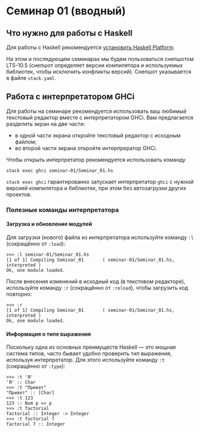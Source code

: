 # Семинар 01 (вводный)

## Что нужно для работы с Haskell

Для работы с Haskell рекомендуется [установить Haskell Platform](https://www.haskell.org/platform/).

На этом и последующем семинарах мы будем пользоваться снепшотом LTS-10.5
(снепшот определяет версии компилятора и используемых библиотек,
чтобы исключить конфликты версий). Снепшот указывается в файле `stack.yaml`.

## Работа с интерпретатором GHCi

Для работы на семинаре рекомендуется использовать ваш любимый текстовый редактор
вместе с интерпретатором GHCi. Вам предлагается разделить экран на две части:

- в одной части экрана откройте текстовый редактор с исходным файлом;
- во второй части экрана откройте интерпрератор GHCi.

Чтобы открыть интерпретатор рекомендуется использовать команду

```
stack exec ghci seminar-01/Seminar_01.hs
```

`stack exec ghci` гарантированно запускает интерпретатор `ghci`
с нужной версией компилятора и библиотек,
при этом без автозагрузки других проектов.

### Полезные команды интерпретатора

#### Загрузка и обновление модулей

Для загрузки (нового) файла из интерпретатора используйте команду `:l` (сокращённо от `:load`):

```
>>> :l seminar-01/Seminar_01.hs
[1 of 1] Compiling Seminar_01       ( seminar-01/Seminar_01.hs, interpreted )
Ok, one module loaded.
```

После внесения изменений в исходный код (в текстовом редакторе), используйте
команду `:r` (сокращённо от `:reload`), чтобы загрузить код повторно:

```
>>> :r
[1 of 1] Compiling Seminar_01       ( seminar-01/Seminar_01.hs, interpreted )
Ok, one module loaded.
```

#### Информация о типе выражения

Поскольку одна из основных преимуществ Haskell — это мощная система типов,
часто бывает удобно проверить тип выражения, используя интерпретатор.
Для этого используйте команду `:t` (сокращённо от `:type`):

```
>>> :t 'Я'
'Я' :: Char
>>> :t "Привет"
"Привет" :: [Char]
>>> :t 123
123 :: Num p => p
>>> :t factorial
factorial :: Integer -> Integer
>>> :t factorial 7
factorial 7 :: Integer
```
